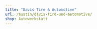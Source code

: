 ```yaml
---
title: "Davis Tire & Automotive"
url: /austin/davis-tire-und-automotive/
shop: Autowerkstatt
---
```

